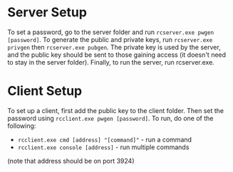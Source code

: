 # Server Setup
To set a password, go to the server folder and run `rcserver.exe pwgen [password]`.
To generate the public and private keys, run `rcserver.exe privgen` then `rcserver.exe pubgen`.
The private key is used by the server, and the public key should be sent to those gaining access (it doesn't need to stay in the server folder).
Finally, to run the server, run rcserver.exe.
# Client Setup
To set up a client, first add the public key to the client folder. Then set the password using `rcclient.exe pwgen [password]`.
To run, do one of the following:
 - `rcclient.exe cmd [address] "[command]"` - run a command
 - `rcclient.exe console [address]` - run multiple commands

(note that address should be on port 3924)
